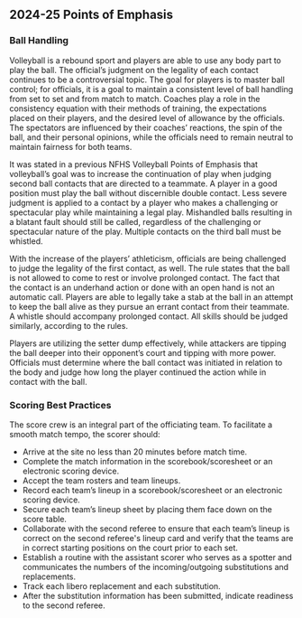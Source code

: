 <!-- Section: Points of Emphasis -->

## 2024-25 Points of Emphasis

### Ball Handling

Volleyball is a rebound sport and players are able to use any body part to play the ball. The official’s judgment on the legality of each contact continues to be a controversial topic. The goal for players is to master ball control; for officials, it is a goal to maintain a consistent level of ball handling from set to set and from match to match. Coaches play a role in the consistency equation with their methods of training, the expectations placed on their players, and the desired level of allowance by the officials. The spectators are influenced by their coaches’ reactions, the spin of the ball, and their personal opinions, while the officials need to remain neutral to maintain fairness for both teams.

It was stated in a previous NFHS Volleyball Points of Emphasis that volleyball’s goal was to increase the continuation of play when judging second ball contacts that are directed to a teammate. A player in a good position must play the ball without discernible double contact. Less severe judgment is applied to a contact by a player who makes a challenging or spectacular play while maintaining a legal play. Mishandled balls resulting in a blatant fault should still be called, regardless of the challenging or spectacular nature of the play. Multiple contacts on the third ball must be whistled.

With the increase of the players’ athleticism, officials are being challenged to judge the legality of the first contact, as well. The rule states that the ball is not allowed to come to rest or involve prolonged contact. The fact that the contact is an underhand action or done with an open hand is not an automatic call. Players are able to legally take a stab at the ball in an attempt to keep the ball alive as they pursue an errant contact from their teammate. A whistle should accompany prolonged contact. All skills should be judged similarly, according to the rules.

Players are utilizing the setter dump effectively, while attackers are tipping the ball deeper into their opponent’s court and tipping with more power. Officials must determine where the ball contact was initiated in relation to the body and judge how long the player continued the action while in contact with the ball.

### Scoring Best Practices

The score crew is an integral part of the officiating team. To facilitate a smooth match tempo, the scorer should:

- Arrive at the site no less than 20 minutes before match time.
- Complete the match information in the scorebook/scoresheet or an electronic scoring device.
- Accept the team rosters and team lineups.
- Record each team’s lineup in a scorebook/scoresheet or an electronic scoring device.
- Secure each team’s lineup sheet by placing them face down on the score table.
- Collaborate with the second referee to ensure that each team’s lineup is correct on the second referee's lineup card and verify that the teams are in correct starting positions on the court prior to each set.
- Establish a routine with the assistant scorer who serves as a spotter and communicates the numbers of the incoming/outgoing substitutions and replacements.
- Track each libero replacement and each substitution.
- After the substitution information has been submitted, indicate readiness to the second referee.
